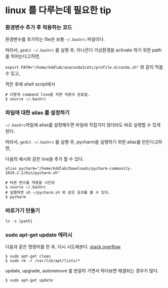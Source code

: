 # linux 를 다루는데 필요한 tip 

### 환경변수 추가 후 적용하는 코드 

환경변수를 추가하는 file은 보통 `~/.bashrc` 파일이다. 

따라서, `gedit ~/.bashrc` 를 실행 후, 아나콘다 가상환경을 activate 하기 위한 path를 적어논다고하면, 

`export PATH="/home/kddlab/anaconda3/etc/profile.d/conda.sh"` 와 같이 적을수 있고, 

적은 후에 shell script에서 
```shell
# 이렇게 command line을 치면 적용이 완료됨.
$ source ~/.bashrc 
```



### 파일에 대한 alias 를 설정하기

`~/.bashrc`파일에 alias를 설정해두면 파일에 직접가지 않더라도 바로 실행할 수 있게 된다. 

따라서, `gedit ~/.bashrc` 를 실행 후, pycharm을 실행하기 위한 alias를 만든다고하면,

다음의 예시와 같은 line을 추가 할 수 있다.

`alias pycharm="/home/kddlab/Downloads/pycharm-community-2019.2.2/bin/pycharm.sh"` 

```shell
# 바뀐 변수를 적용을 시킨뒤
$ source ~/.bashrc
# 실행하면 sh ~/pycharm.sh 와 같은 효과를 볼 수 있다.
$ pycharm 
```



### 바로가기 만들기
```shell
ln -s [path]
```



### sudo apt-get update 에러시

다음과 같은 명령어를 한 후, 다시 시도해본다. [stack overflow](https://askubuntu.com/questions/760574/sudo-apt-get-update-failes-due-to-hash-sum-mismatch)

```shell
$ sudo apt-get clean
$ sudo rm -r /var/lib/apt/lists/*
```

 update, upgrade, autoremove 를 번갈아 가면서 하다보면 해결되는 경우가 많다.

```shell
$ sudo apt-get update
```


